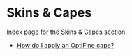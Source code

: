 # Skins & Capes

Index page for the Skins & Capes section

* [How do I apply an OptiFine cape?](/help/skins-and-capes/how-do-i-apply-an-optifine-cape)

